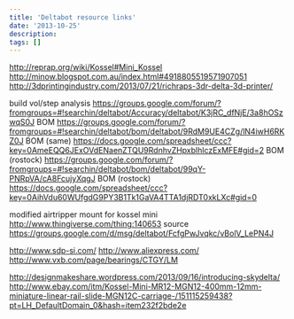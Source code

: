 ```yaml
---
title: 'Deltabot resource links'
date: '2013-10-25'
description:
tags: []
---
```


http://reprap.org/wiki/Kossel#Mini_Kossel
http://minow.blogspot.com.au/index.html#4918805519571907051
http://3dprintingindustry.com/2013/07/21/richraps-3dr-delta-3d-printer/

build vol/step analysis https://groups.google.com/forum/?fromgroups=#!searchin/deltabot/Accuracy/deltabot/K3jRC_dfNjE/3a8hOSzwqS0J
BOM                     https://groups.google.com/forum/?fromgroups=#!searchin/deltabot/bom/deltabot/9RdM9UE4CZg/lN4iwH6RKZ0J
BOM (same)              https://docs.google.com/spreadsheet/ccc?key=0AmeEQQ6JExOVdENaenZTQU9RdnhvZHpxblhlczExMFE#gid=2
BOM (rostock)           https://groups.google.com/forum/?fromgroups=#!searchin/deltabot/bom/deltabot/99qY-PNRpVA/cA8FcujyXqgJ
BOM (rostock)           https://docs.google.com/spreadsheet/ccc?key=0AihVdu60WUfgdG9PY3B1Tk1GaVA4TTA1djRDT0xkLXc#gid=0

modified airtripper mount for kossel mini   http://www.thingiverse.com/thing:140653
                                   source   https://groups.google.com/d/msg/deltabot/FcfgPwJvqkc/vBolV_LePN4J

http://www.sdp-si.com/
http://www.aliexpress.com/
http://www.vxb.com/page/bearings/CTGY/LM


http://designmakeshare.wordpress.com/2013/09/16/introducing-skydelta/
http://www.ebay.com/itm/Kossel-Mini-MR12-MGN12-400mm-12mm-miniature-linear-rail-slide-MGN12C-carriage-/151115259438?pt=LH_DefaultDomain_0&hash=item232f2bde2e

